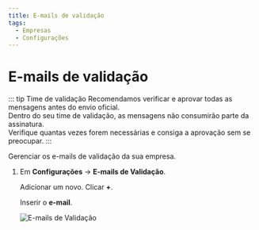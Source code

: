 ```yaml
---
title: E-mails de validação
tags:
  - Empresas
  - Configurações
---
```


# E-mails de validação

::: tip Time de validação
Recomendamos verificar e aprovar todas as mensagens antes do envio oficial.<br>
Dentro do seu time de validação, as mensagens não consumirão parte da assinatura.<br>
Verifique quantas vezes forem necessárias e consiga a aprovação sem se preocupar.
:::

Gerenciar os e-mails de validação da sua empresa.

1. Em **Configurações** -> **E-mails de Validação**.

   Adicionar um novo. Clicar **+**.

   Inserir o **e-mail**.

   ![E-mails de Validação](https://cdn.phishx.io/phishx-docs/images/phishx_companies_validation_emails_01.webp)
